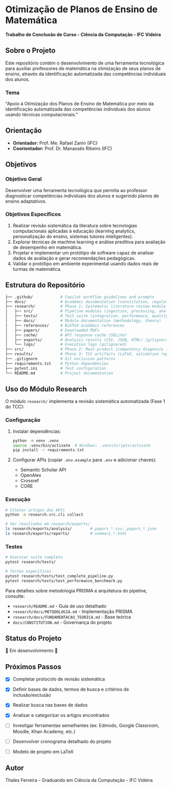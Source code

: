 # Otimização de Planos de Ensino de Matemática

**Trabalho de Conclusão de Curso - Ciência da Computação - IFC Videira**

## Sobre o Projeto

Este repositório contém o desenvolvimento de uma ferramenta tecnológica para auxiliar professores de matemática na otimização de seus planos de ensino, através da identificação automatizada das competências individuais dos alunos.

### Tema

"Apoio à Otimização dos Planos de Ensino de Matemática por meio da identificação automatizada das competências individuais dos alunos usando técnicas computacionais."

## Orientação

- **Orientador:** Prof. Me. Rafael Zanin (IFC)
- **Coorientador:** Prof. Dr. Manassés Ribeiro (IFC)

## Objetivos

### Objetivo Geral

Desenvolver uma ferramenta tecnológica que permita ao professor diagnosticar competências individuais dos alunos e sugerindo planos de ensino adaptativos.

### Objetivos Específicos

1. Realizar revisão sistemática da literatura sobre tecnologias computacionais aplicadas à educação (learning analytics, personalização do ensino, sistemas tutores inteligentes).
2. Explorar técnicas de machine learning e análise preditiva para avaliação de desempenho em matemática.
3. Projetar e implementar um protótipo de software capaz de analisar dados de avaliação e gerar recomendações pedagógicas.
4. Validar o protótipo em ambiente experimental usando dados reais de turmas de matemática.

## Estrutura do Repositório

```bash
├── .github/            # Copilot workflow guidelines and prompts
├── docs/               # Academic documentation (constitution, regulations)
├── research/           # Phase 1: Systematic literature review module
│   ├── src/            # Pipeline modules (ingestion, processing, analysis)
│   ├── tests/          # Test suite (integration, performance, quality)
│   ├── docs/           # Module documentation (methodology, theory)
│   ├── references/     # BibTeX academic references
│   ├── papers/         # Downloaded PDFs
│   ├── cache/          # API response cache (SQLite)
│   ├── exports/        # Analysis results (CSV, JSON, HTML) [gitignored]
│   └── logs/           # Execution logs [gitignored]
├── src/                # Phase 2: Main product (competency diagnosis tool - future)
├── results/            # Phase 3: TCC artifacts (LaTeX, validation reports)
├── .gitignore          # Git exclusion patterns
├── requirements.txt    # Python dependencies
├── pytest.ini          # Test configuration
└── README.md           # Project documentation
```

## Uso do Módulo Research

O módulo `research/` implementa a revisão sistemática automatizada (Fase 1 do TCC):

### Configuração

1. Instalar dependências:
   ```bash
   python -m venv .venv
   source .venv/bin/activate  # Windows: .venv\Scripts\activate
   pip install -r requirements.txt
   ```

2. Configurar APIs (copiar `.env.example` para `.env` e adicionar chaves):
   - Semantic Scholar API
   - OpenAlex
   - Crossref
   - CORE

### Execução

```bash
# Coletar artigos das APIs
python -m research.src.cli collect

# Ver resultados em research/exports/
ls research/exports/analysis/        # papers_*.csv, papers_*.json
ls research/exports/reports/         # summary_*.html
```

### Testes

```bash
# Executar suite completa
pytest research/tests/

# Testes específicos
pytest research/tests/test_complete_pipeline.py
pytest research/tests/test_performance_benchmark.py
```

Para detalhes sobre metodologia PRISMA e arquitetura do pipeline, consulte:
- `research/README.md` - Guia de uso detalhado
- `research/docs/METODOLOGIA.md` - Implementação PRISMA
- `research/docs/FUNDAMENTACAO_TEORICA.md` - Base teórica
- `docs/CONSTITUTION.md` - Governança do projeto

## Status do Projeto

🚧 Em desenvolvimento 🚧

## Próximos Passos

- [x] Completar protocolo de revisão sistemática
- [x] Definir bases de dados, termos de busca e critérios de inclusão/exclusão
- [x] Realizar busca nas bases de dados
- [x] Analisar e categorizar os artigos encontrados
- [ ] Investigar ferramentas semelhantes (ex: Edmodo, Google Classroom, Moodle, Khan Academy, etc.)
- [ ] Desenvolver cronograma detalhado do projeto
- [ ] Modelo de projeto em LaTeX


## Autor

Thales Ferreira - Graduando em Ciência da Computação - IFC Videira
